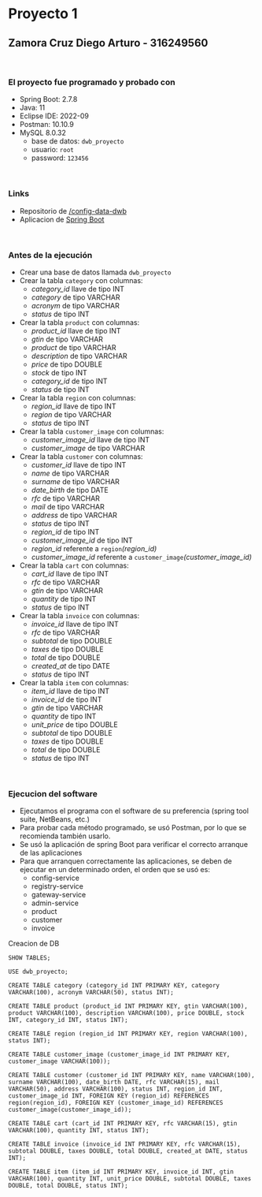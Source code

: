 # Proyecto 1

## Zamora Cruz Diego Arturo - 316249560

<br />

### El proyecto fue programado y probado con
- Spring Boot: 2.7.8
- Java: 11
- Eclipse IDE: 2022-09
- Postman: 10.10.9
- MySQL 8.0.32
  * base de datos: `dwb_proyecto`
  * usuario: `root`
  * password: `123456`

<br />

### Links
- Repositorio de [/config-data-dwb](https://github.com/diegodgl10/config-data-dwb)
- Aplicacion de [Spring Boot](http://localhost:8090/applications)

<br />

### Antes de la ejecución
- Crear una base de datos llamada `dwb_proyecto`
- Crear la tabla `category` con columnas:
    * *category_id* llave de tipo INT
    * *category* de tipo VARCHAR
    * *acronym* de tipo VARCHAR
    * *status* de tipo INT
- Crear la tabla `product` con columnas:
    * *product_id* llave de tipo INT
    * *gtin* de tipo VARCHAR
    * *product* de tipo VARCHAR
    * *description* de tipo VARCHAR
    * *price* de tipo DOUBLE
    * *stock* de tipo INT
    * *category_id* de tipo INT
    * *status* de tipo INT
- Crear la tabla `region` con columnas:
    * *region_id* llave de tipo INT
    * *region* de tipo VARCHAR
    * *status* de tipo INT
- Crear la tabla `customer_image` con columnas:
    * *customer_image_id* llave de tipo INT
    * *customer_image* de tipo VARCHAR
- Crear la tabla `customer` con columnas:
    * *customer_id* llave de tipo INT
    * *name* de tipo VARCHAR
    * *surname* de tipo VARCHAR
    * *date_birth* de tipo DATE
    * *rfc* de tipo VARCHAR
    * *mail* de tipo VARCHAR
    * *address* de tipo VARCHAR
    * *status* de tipo INT
    * *region_id* de tipo INT
    * *customer_image_id* de tipo INT
    * *region_id* referente a `region`*(region_id)*
    * *customer_image_id* referente a `customer_image`*(customer_image_id)*
- Crear la tabla `cart` con columnas:
    * *cart_id* llave de tipo INT
    * *rfc* de tipo VARCHAR
    * *gtin* de tipo VARCHAR
    * *quantity* de tipo INT
    * *status* de tipo INT
- Crear la tabla `invoice` con columnas:
    * *invoice_id* llave de tipo INT
    * *rfc* de tipo VARCHAR
    * *subtotal* de tipo DOUBLE
    * *taxes* de tipo DOUBLE
    * *total* de tipo DOUBLE
    * *created_at* de tipo DATE
    * *status* de tipo INT
- Crear la tabla `item` con columnas:
    * *item_id* llave de tipo INT
    * *invoice_id* de tipo INT
    * *gtin* de tipo VARCHAR
    * *quantity* de tipo INT
    * *unit_price* de tipo DOUBLE
    * *subtotal* de tipo DOUBLE
    * *taxes* de tipo DOUBLE
    * *total* de tipo DOUBLE
    * *status* de tipo INT

<br />

### Ejecucion del software
- Ejecutamos el programa con el software de su preferencia (spring tool suite, NetBeans, etc.)
- Para probar cada método programado, se usó Postman, por lo que se recomienda también usarlo.
- Se usó la aplicación de spring Boot para verificar el correcto arranque de las aplicaciones
- Para que arranquen correctamente las aplicaciones, se deben de ejecutar en un determinado orden, el orden que se usó es:
    * config-service
    * registry-service
    * gateway-service
    * admin-service
    * product
    * customer
    * invoice


Creacion de DB

```
SHOW TABLES;

USE dwb_proyecto;

CREATE TABLE category (category_id INT PRIMARY KEY, category VARCHAR(100), acronym VARCHAR(50), status INT);

CREATE TABLE product (product_id INT PRIMARY KEY, gtin VARCHAR(100), product VARCHAR(100), description VARCHAR(100), price DOUBLE, stock INT, category_id INT, status INT);

CREATE TABLE region (region_id INT PRIMARY KEY, region VARCHAR(100), status INT);

CREATE TABLE customer_image (customer_image_id INT PRIMARY KEY, customer_image VARCHAR(100));

CREATE TABLE customer (customer_id INT PRIMARY KEY, name VARCHAR(100), surname VARCHAR(100), date_birth DATE, rfc VARCHAR(15), mail VARCHAR(50), address VARCHAR(100), status INT, region_id INT, customer_image_id INT, FOREIGN KEY (region_id) REFERENCES region(region_id), FOREIGN KEY (customer_image_id) REFERENCES customer_image(customer_image_id));

CREATE TABLE cart (cart_id INT PRIMARY KEY, rfc VARCHAR(15), gtin VARCHAR(100), quantity INT, status INT);

CREATE TABLE invoice (invoice_id INT PRIMARY KEY, rfc VARCHAR(15), subtotal DOUBLE, taxes DOUBLE, total DOUBLE, created_at DATE, status INT);

CREATE TABLE item (item_id INT PRIMARY KEY, invoice_id INT, gtin VARCHAR(100), quantity INT, unit_price DOUBLE, subtotal DOUBLE, taxes DOUBLE, total DOUBLE, status INT);

```